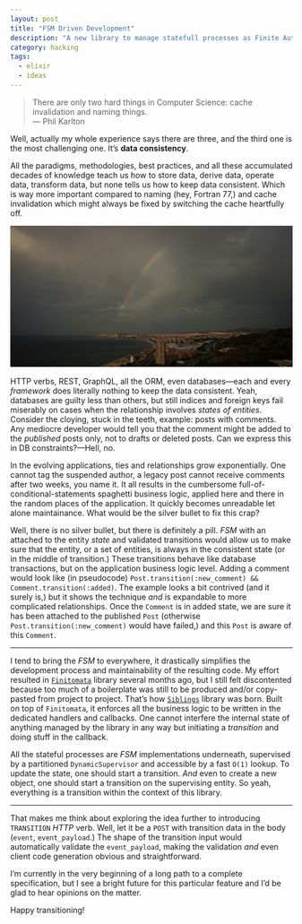 ```yaml
---
layout: post
title: "FSM Driven Development"
description: "A new library to manage statefull processes as Finite Automatæ and the impudent proposal for the HTTP verbs extentions"
category: hacking
tags:
  - elixir
  - ideas
---
```


> There are only two hard things in Computer Science: cache invalidation and naming things.  
> — Phil Karlton

Well, actually my whole experience says there are three, and the third one is the most challenging one. It’s **data consistency**.

All the paradigms, methodologies, best practices, and all these accumulated decades of knowledge teach us how to store data, derive data, operate data, transform data, but none tells us how to keep data consistent. Which is way more important compared to naming (hey, Fortran 77,) and cache invalidation which might always be fixed by switching the cache heartfully off.

![Rainbow in Montgat](/img/rainbow.jpg)

HTTP verbs, REST, GraphQL, all the ORM, even databases—each and every _framework_ does literally nothing to keep the data consistent. Yeah, databases are guilty less than others, but still indices and foreign keys fail miserably on cases when the relationship involves _states of entities_. Consider the cloying, stuck in the teeth, example: posts with comments. Any mediocre developer would tell you that the comment might be added to the _published_ posts only, not to drafts or deleted posts. Can we express this in DB constraints?—Hell, no.

In the evolving applications, ties and relationships grow exponentially. One cannot tag the suspended author, a legacy post cannot receive comments after two weeks, you name it. It all results in the cumbersome full-of-conditional-statements spaghetti business logic, applied here and there in the random places of the application. It quickly becomes unreadable let alone maintainance. What would be the silver bullet to fix this crap?

Well, there is no silver bullet, but there is definitely a pill. _FSM_ with an attached to the entity _state_ and validated transitions would allow us to make sure that the entity, or a set of entities, is always in the consistent state (or in the middle of transition.) These transitions behave like database transactions, but on the application business logic level. Adding a comment would look like (in pseudocode) `Post.transition(:new_comment) && Comment.transition(:added)`. The example looks a bit contrived (and it surely is,) but it shows the technique _and_ is expandable to more complicated relationships. Once the `Comment` is in added state, we are sure it has been attached to the published `Post` (otherwise `Post.transition(:new_comment)` would have failed,) and this `Post` is aware of this `Comment`.

---

I tend to bring the _FSM_ to everywhere, it drastically simplifies the development process and maintainability of the resulting code. My effort resulted in [`Finitomata`](https://rocket-science.ru/hacking/2022/04/02/finitomata) library several months ago, but I still felt discontented because too much of a boilerplate was still to be produced and/or copy-pasted from project to project. That’s how [`Siblings`](https://hexdocs.pm/siblings) library was born. Built on top of `Finitomata`, it enforces all the business logic to be written in the dedicated handlers and callbacks. One cannot interfere the internal state of anything managed by the library in any way but initiating a _transition_ and doing stuff in the callback.

All the stateful processes are _FSM_ implementations underneath, supervised by a partitioned `DynamicSupervisor` and accessible by a fast `O(1)` lookup. To update the state, one should start a transition. _And_ even to create a new object, one should start a transition on the supervising entity. So yeah, everything is a transition within the context of this library.

---

That makes me think about exploring the idea further to introducing `TRANSITION` _HTTP_ verb. Well, let it be a `POST` with transition data in the body (`event`, `event_payload`.) The shape of the transition input would automatically validate the `event_payload`, making the validation _and_ even client code generation obvious and straightforward.

I’m currently in the very beginning of a long path to a complete specification, but I see a bright future for this particular feature and I’d be glad to hear opinions on the matter.

Happy transitioning!
